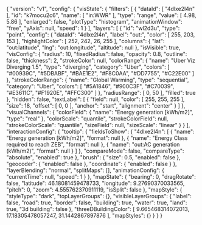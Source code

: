 {
  "version": "v1",
  "config": {
    "visState": {
      "filters": [
        {
          "dataId": [
            "4dlxe2l4n"
          ],
          "id": "k7mocu2c6",
          "name": [
            "in:WWR"
          ],
          "type": "range",
          "value": [
            4.98,
            5.86
          ],
          "enlarged": false,
          "plotType": "histogram",
          "animationWindow": "free",
          "yAxis": null,
          "speed": 1
        }
      ],
      "layers": [
        {
          "id": "wl2d3u",
          "type": "point",
          "config": {
            "dataId": "4dlxe2l4n",
            "label": "out:",
            "color": [
              255,
              203,
              153
            ],
            "highlightColor": [
              252,
              242,
              26,
              255
            ],
            "columns": {
              "lat": "out:latitude",
              "lng": "out:longitude",
              "altitude": null
            },
            "isVisible": true,
            "visConfig": {
              "radius": 10,
              "fixedRadius": false,
              "opacity": 0.8,
              "outline": false,
              "thickness": 2,
              "strokeColor": null,
              "colorRange": {
                "name": "Uber Viz Diverging 1.5",
                "type": "diverging",
                "category": "Uber",
                "colors": [
                  "#00939C",
                  "#5DBABF",
                  "#BAE1E2",
                  "#F8C0AA",
                  "#DD7755",
                  "#C22E00"
                ]
              },
              "strokeColorRange": {
                "name": "Global Warming",
                "type": "sequential",
                "category": "Uber",
                "colors": [
                  "#5A1846",
                  "#900C3F",
                  "#C70039",
                  "#E3611C",
                  "#F1920E",
                  "#FFC300"
                ]
              },
              "radiusRange": [
                0,
                50
              ],
              "filled": true
            },
            "hidden": false,
            "textLabel": [
              {
                "field": null,
                "color": [
                  255,
                  255,
                  255
                ],
                "size": 18,
                "offset": [
                  0,
                  0
                ],
                "anchor": "start",
                "alignment": "center"
              }
            ]
          },
          "visualChannels": {
            "colorField": {
              "name": "Energy generation [kWh/m2]",
              "type": "real"
            },
            "colorScale": "quantile",
            "strokeColorField": null,
            "strokeColorScale": "quantile",
            "sizeField": null,
            "sizeScale": "linear"
          }
        }
      ],
      "interactionConfig": {
        "tooltip": {
          "fieldsToShow": {
            "4dlxe2l4n": [
              {
                "name": "Energy generation [kWh/m2]",
                "format": null
              },
              {
                "name": "Energy Class required to reach ZEB",
                "format": null
              },
              {
                "name": "out:AC generation (kWh/m2)",
                "format": null
              }
            ]
          },
          "compareMode": false,
          "compareType": "absolute",
          "enabled": true
        },
        "brush": {
          "size": 0.5,
          "enabled": false
        },
        "geocoder": {
          "enabled": false
        },
        "coordinate": {
          "enabled": false
        }
      },
      "layerBlending": "normal",
      "splitMaps": [],
      "animationConfig": {
        "currentTime": null,
        "speed": 1
      }
    },
    "mapState": {
      "bearing": 0,
      "dragRotate": false,
      "latitude": 46.18081459478733,
      "longitude": 9.27690370033565,
      "pitch": 0,
      "zoom": 4.555762370911119,
      "isSplit": false
    },
    "mapStyle": {
      "styleType": "dark",
      "topLayerGroups": {},
      "visibleLayerGroups": {
        "label": false,
        "road": true,
        "border": false,
        "building": true,
        "water": true,
        "land": true,
        "3d building": false
      },
      "threeDBuildingColor": [
        9.665468314072013,
        17.18305478057247,
        31.1442867897876
      ],
      "mapStyles": {}
    }
  }
}
